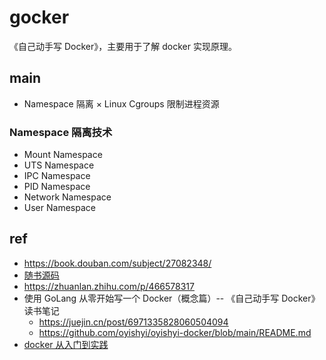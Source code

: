# gocker
《自己动手写 Docker》，主要用于了解 docker 实现原理。

## main
* Namespace 隔离
× Linux Cgroups 限制进程资源

### Namespace 隔离技术
- Mount Namespace
- UTS Namespace
- IPC Namespace
- PID Namespace
- Network Namespace
- User Namespace



## ref
* https://book.douban.com/subject/27082348/
* [随书源码](https://github.com/xianlubird/mydocker) 
* https://zhuanlan.zhihu.com/p/466578317
* 使用 GoLang 从零开始写一个 Docker（概念篇）-- 《自己动手写 Docker》读书笔记
    * https://juejin.cn/post/6971335828060504094
    * https://github.com/oyishyi/oyishyi-docker/blob/main/README.md
* [docker 从入门到实践](https://yeasy.gitbook.io/docker_practice) 